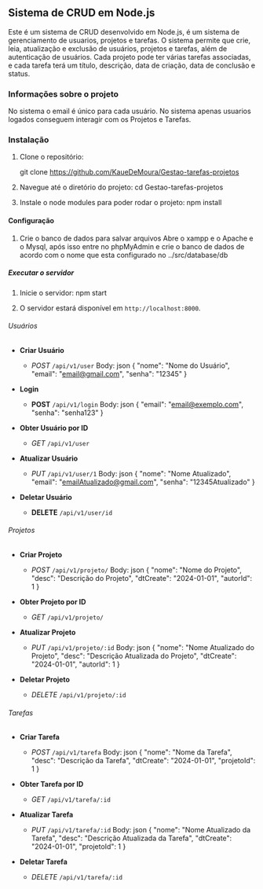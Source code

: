 ## Sistema de CRUD em Node.js

Este é um sistema de CRUD  desenvolvido em Node.js, é um sistema de gerenciamento de usuarios, projetos e tarefas. O sistema permite que crie, leia, atualização e exclusão de usuários, projetos e tarefas, além de autenticação de usuários.
Cada projeto pode ter várias tarefas associadas, e cada tarefa terá um título, descrição, 
data de criação, data de conclusão e status.

### Informações sobre o projeto

No sistema o email é único para cada usuário.
No sistema apenas usuarios logados conseguem interagir com os Projetos e Tarefas.


### Instalação

1. Clone o repositório:

    git clone https://github.com/KaueDeMoura/Gestao-tarefas-projetos


2. Navegue até o diretório do projeto:
    cd Gestao-tarefas-projetos


3. Instale o node modules para poder rodar o projeto:
    npm install


#### Configuração

1. Crie o banco de dados para salvar arquivos
    Abre o xampp e o Apache e o Mysql, após isso entre no phpMyAdmin e crie o banco de dados de acordo com o nome que esta configurado no ../src/database/db



##### Executar o servidor

1. Inicie o servidor:
    npm start


2. O servidor estará disponível em `http://localhost:8000`.


###### Usuários

- **Criar Usuário**
    - *POST* `/api/v1/user`
    Body:
        json
      {
          "nome": "Nome do Usuário",
          "email": "email@gmail.com",
          "senha": "12345"
      }

- **Login**
    - **POST** `/api/v1/login`
    Body:
        json
      {
          "email": "email@exemplo.com",
          "senha": "senha123"
      }

- **Obter Usuário por ID**
    - *GET* `/api/v1/user`

- **Atualizar Usuário**
    - *PUT* `/api/v1/user/1`
    Body:
        json
      {
          "nome": "Nome Atualizado",
          "email": "emailAtualizado@gmail.com",
          "senha": "12345Atualizado"
      }


- **Deletar Usuário**
    - **DELETE** `/api/v1/user/id`



###### Projetos

- **Criar Projeto**
    - *POST* `/api/v1/projeto/`
    Body:
        json
      {
          "nome": "Nome do Projeto",
          "desc": "Descrição do Projeto",
          "dtCreate": "2024-01-01",
          "autorId": 1
      }


- **Obter Projeto por ID**
    - *GET* `/api/v1/projeto/`

- **Atualizar Projeto**
    - *PUT* `/api/v1/projeto/:id`
    Body:
        json
      {
          "nome": "Nome Atualizado do Projeto",
          "desc": "Descrição Atualizada do Projeto",
          "dtCreate": "2024-01-01",
          "autorId": 1
      }


- **Deletar Projeto**
    - *DELETE* `/api/v1/projeto/:id`

###### Tarefas

- **Criar Tarefa**
    - *POST* `/api/v1/tarefa`
    Body:
        json
      {
          "nome": "Nome da Tarefa",
          "desc": "Descrição da Tarefa",
          "dtCreate": "2024-01-01",
          "projetoId": 1
      }


- **Obter Tarefa por ID**
    - *GET* `/api/v1/tarefa/:id`

- **Atualizar Tarefa**
    - *PUT* `/api/v1/tarefa/:id`
    Body:
        json
      {
          "nome": "Nome Atualizado da Tarefa",
          "desc": "Descrição Atualizada da Tarefa",
          "dtCreate": "2024-01-01",
          "projetoId": 1
      }


- **Deletar Tarefa**
    - *DELETE* `/api/v1/tarefa/:id`


#